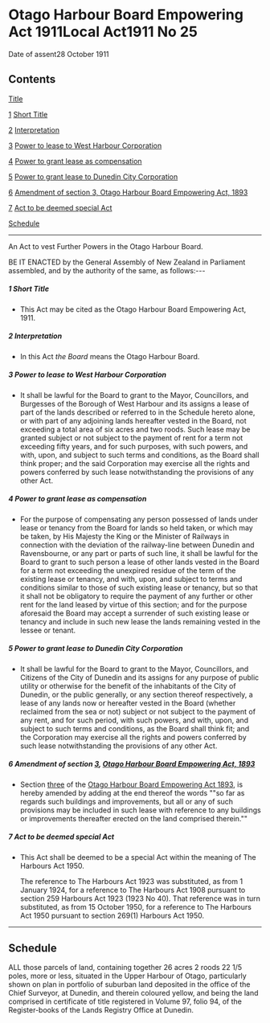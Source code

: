 # Otago Harbour Board Empowering Act 1911Local Act1911 No 25

Date of assent28 October 1911

## Contents

[Title][0]

[1][1] [Short Title][1]

[2][2] [Interpretation][2]

[3][3] [Power to lease to West Harbour Corporation][3]

[4][4] [Power to grant lease as compensation][4]

[5][5] [Power to grant lease to Dunedin City Corporation][5]

[6][6] [Amendment of section 3, Otago Harbour Board Empowering Act, 1893][6]

[7][7] [Act to be deemed special Act][7]

[Schedule][8]  
[][8]

---

An Act to vest Further Powers in the Otago Harbour Board.

BE IT ENACTED by the General Assembly of New Zealand in Parliament assembled, and by the authority of the same, as follows:---

##### 1 Short Title
    
*   This Act may be cited as the Otago Harbour Board Empowering Act, 1911\.

##### 2 Interpretation
    
*   In this Act _the Board_ means the Otago Harbour Board.

##### 3 Power to lease to West Harbour Corporation
    
*   It shall be lawful for the Board to grant to the Mayor, Councillors, and Burgesses of the Borough of West Harbour and its assigns a lease of part of the lands described or referred to in the Schedule hereto alone, or with part of any adjoining lands hereafter vested in the Board, not exceeding a total area of six acres and two roods. Such lease may be granted subject or not subject to the payment of rent for a term not exceeding fifty years, and for such purposes, with such powers, and with, upon, and subject to such terms and conditions, as the Board shall think proper; and the said Corporation may exercise all the rights and powers conferred by such lease notwithstanding the provisions of any other Act.

##### 4 Power to grant lease as compensation
    
*   For the purpose of compensating any person possessed of lands under lease or tenancy from the Board for lands so held taken, or which may be taken, by His Majesty the King or the Minister of Railways in connection with the deviation of the railway-line between Dunedin and Ravensbourne, or any part or parts of such line, it shall be lawful for the Board to grant to such person a lease of other lands vested in the Board for a term not exceeding the unexpired residue of the term of the existing lease or tenancy, and with, upon, and subject to terms and conditions similar to those of such existing lease or tenancy, but so that it shall not be obligatory to require the payment of any further or other rent for the land leased by virtue of this section; and for the purpose aforesaid the Board may accept a surrender of such existing lease or tenancy and include in such new lease the lands remaining vested in the lessee or tenant.

##### 5 Power to grant lease to Dunedin City Corporation
    
*   It shall be lawful for the Board to grant to the Mayor, Councillors, and Citizens of the City of Dunedin and its assigns for any purpose of public utility or otherwise for the benefit of the inhabitants of the City of Dunedin, or the public generally, or any section thereof respectively, a lease of any lands now or hereafter vested in the Board (whether reclaimed from the sea or not) subject or not subject to the payment of any rent, and for such period, with such powers, and with, upon, and subject to such terms and conditions, as the Board shall think fit; and the Corporation may exercise all the rights and powers conferred by such lease notwithstanding the provisions of any other Act.

##### 6 Amendment of section [3][9], [Otago Harbour Board Empowering Act, 1893][10]
    
*   Section [three][9] of the [Otago Harbour Board Empowering Act 1893][10], is hereby amended by adding at the end thereof the words ""so far as regards such buildings and improvements, but all or any of such provisions may be included in such lease with reference to any buildings or improvements thereafter erected on the land comprised therein.""

##### 7 Act to be deemed special Act
    
*   This Act shall be deemed to be a special Act within the meaning of The Harbours Act 1950\.
    
    The reference to The Harbours Act 1923 was substituted, as from 1 January 1924, for a reference to The Harbours Act 1908 pursuant to section 259 Harbours Act 1923 (1923 No 40). That reference was in turn substituted, as from 15 October 1950, for a reference to The Harbours Act 1950 pursuant to section 269(1) Harbours Act 1950\.

---

## Schedule

ALL those parcels of land, containing together 26 acres 2 roods 22 1/5 poles, more or less, situated in the Upper Harbour of Otago, particularly shown on plan in portfolio of suburban land deposited in the office of the Chief Surveyor, at Dunedin, and therein coloured yellow, and being the land comprised in certificate of title registered in Volume 97, folio 94, of the Register-books of the Lands Registry Office at Dunedin.

[0]: http://www.legislation.govt.nz/act/local/1911/0025/latest/whole.html#DLM37603
[1]: http://www.legislation.govt.nz/act/local/1911/0025/latest/whole.html#DLM37605
[2]: http://www.legislation.govt.nz/act/local/1911/0025/latest/whole.html#DLM37606
[3]: http://www.legislation.govt.nz/act/local/1911/0025/latest/whole.html#DLM37608
[4]: http://www.legislation.govt.nz/act/local/1911/0025/latest/whole.html#DLM37609
[5]: http://www.legislation.govt.nz/act/local/1911/0025/latest/whole.html#DLM37610
[6]: http://www.legislation.govt.nz/act/local/1911/0025/latest/whole.html#DLM37611
[7]: http://www.legislation.govt.nz/act/local/1911/0025/latest/whole.html#DLM37612
[8]: http://www.legislation.govt.nz/act/local/1911/0025/latest/whole.html#DLM37614
[9]: http://www.legislation.govt.nz/act/local/1911/0025/latest/link.aspx?id=DLM133489
[10]: http://www.legislation.govt.nz/act/local/1911/0025/latest/link.aspx?id=DLM133476
